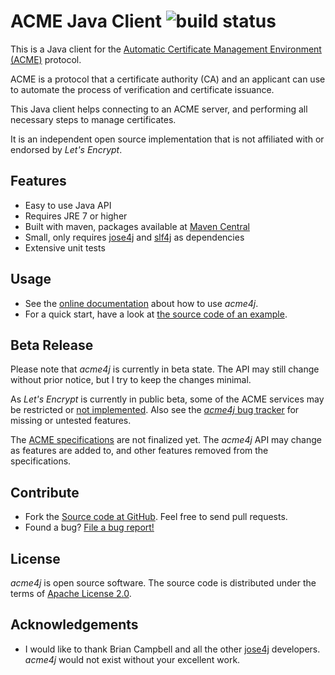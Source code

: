 # ACME Java Client ![build status](https://jenkins.shredzone.net/project/acme4j/builds/status.png?ref=master)

This is a Java client for the [Automatic Certificate Management Environment (ACME)](https://tools.ietf.org/html/draft-ietf-acme-acme-01) protocol.

ACME is a protocol that a certificate authority (CA) and an applicant can use to automate the process of verification and certificate issuance.

This Java client helps connecting to an ACME server, and performing all necessary steps to manage certificates.

It is an independent open source implementation that is not affiliated with or endorsed by _Let's Encrypt_.

## Features

* Easy to use Java API
* Requires JRE 7 or higher
* Built with maven, packages available at [Maven Central](http://search.maven.org/#search|ga|1|g%3A%22org.shredzone.acme4j%22)
* Small, only requires [jose4j](https://bitbucket.org/b_c/jose4j/wiki/Home) and [slf4j](http://www.slf4j.org/) as dependencies
* Extensive unit tests

## Usage

* See the [online documentation](http://www.shredzone.org/maven/acme4j/) about how to use _acme4j_.
* For a quick start, have a look at [the source code of an example](https://github.com/shred/acme4j/blob/master/acme4j-example/src/main/java/org/shredzone/acme4j/ClientTest.java).

## Beta Release

Please note that _acme4j_ is currently in beta state. The API may still change without prior notice, but I try to keep the changes minimal.

As _Let's Encrypt_ is currently in public beta, some of the ACME services may be restricted or [not implemented](https://github.com/letsencrypt/boulder/wiki/TODO). Also see the [_acme4j_ bug tracker](https://github.com/shred/acme4j/issues) for missing or untested features.

The [ACME specifications](https://github.com/ietf-wg-acme/acme) are not finalized yet. The _acme4j_ API may change as features are added to, and other features removed from the specifications.

## Contribute

* Fork the [Source code at GitHub](https://github.com/shred/acme4j). Feel free to send pull requests.
* Found a bug? [File a bug report!](https://github.com/shred/acme4j/issues)

## License

_acme4j_ is open source software. The source code is distributed under the terms of [Apache License 2.0](http://www.apache.org/licenses/LICENSE-2.0).

## Acknowledgements

* I would like to thank Brian Campbell and all the other [jose4j](https://bitbucket.org/b_c/jose4j/wiki/Home) developers. _acme4j_ would not exist without your excellent work.
